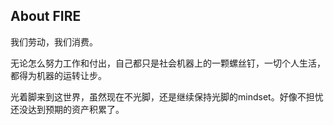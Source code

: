 ## About FIRE
我们劳动，我们消费。


无论怎么努力工作和付出，自己都只是社会机器上的一颗螺丝钉，一切个人生活，都得为机器的运转让步。


光着脚来到这世界，虽然现在不光脚，还是继续保持光脚的mindset。好像不担忧还没达到预期的资产积累了。
